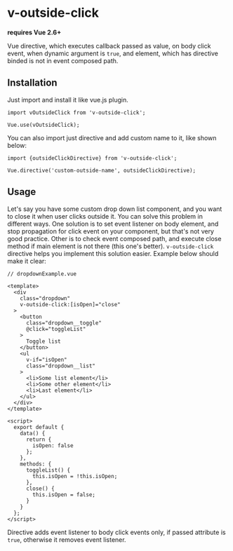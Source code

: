 # v-outside-click

**requires Vue 2.6+**

Vue directive, which executes callback passed as value, on body click event, when dynamic argument is `true`, and element, which has directive binded is not in event composed path.

## Installation

Just import and install it like vue.js plugin.

```
import vOutsideClick from 'v-outside-click';

Vue.use(vOutsideClick);
```

You can also import just directive and add custom name to it, like shown below:

```
import {outsideClickDirective} from 'v-outside-click';

Vue.directive('custom-outside-name', outsideClickDirective);
```

## Usage

Let's say you have some custom drop down list component, and you want to close it when user clicks outside it. You can solve this problem in different ways. One solution is to set event listener on body element, and stop propagation for click event on your component, but that's not very good practice. Other is to check event composed path, and execute close method if main element is not there (this one's better). `v-outside-click` directive helps you implement this solution easier. Example below should make it clear:

```
// dropdownExample.vue

<template>
  <div
    class="dropdown"
    v-outside-click:[isOpen]="close"
  >
    <button
      class="dropdown__toggle"
      @click="toggleList"
    >
      Toggle list
    </button>
    <ul
      v-if="isOpen"
      class="dropdown__list"
    >
      <li>Some list element</li>
      <li>Some other element</li>
      <li>Last element</li>
    </ul>
  </div>
</template>

<script>
  export default {
    data() {
      return {
        isOpen: false
      };
    },
    methods: {
      toggleList() {
        this.isOpen = !this.isOpen;
      },
      close() {
        this.isOpen = false;
      }
    }
  };
</script>
```

Directive adds event listener to body click events only, if passed attribute is `true`, otherwise it removes event listener.
